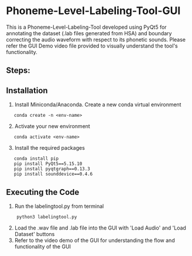 # Phoneme-Level-Labeling-Tool-GUI

This is a Phoneme-Level-Labeling-Tool developed using PyQt5 for annotating the dataset (.lab files generated from HSA) and boundary correcting the audio waveform with respect to its phonetic sounds.
Please refer the GUI Demo video file provided to visually understand the tool's functionality.

Steps:
------
Installation
------------
1. Install Miniconda/Anaconda. Create a new conda virtual environment
```
   conda create -n <env-name>
```
2. Activate your new environment
```
   conda activate <env-name>
```
3. Install the required packages
```
   conda install pip
   pip install PyQt5==5.15.10
   pip install pyqtgraph==0.13.3
   pip install sounddevice==0.4.6
```

Executing the Code
------------------
1. Run the labelingtool.py from terminal
```
    python3 labelingtool.py
```
2. Load the .wav file and .lab file into the GUI with 'Load Audio' and 'Load Dataset' buttons
3. Refer to the video demo of the GUI for understanding the flow and functionality of the GUI
